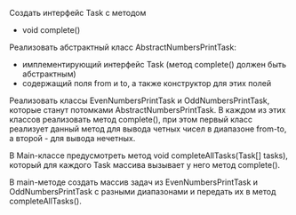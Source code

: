 Создать интерфейс Task с методом
- void complete()

Реализовать абстрактный класс AbstractNumbersPrintTask:
- имплементирующий интерфейс Task (метод complete() должен быть абстрактным)
- содержащий поля from и to, а также конструктор для этих полей

Реализовать классы EvenNumbersPrintTask и OddNumbersPrintTask, которые станут
потомками AbstractNumbersPrintTask. В каждом из этих классов реализовать метод
complete(), при этом первый класс реализует данный метод для вывода четных чисел в
диапазоне from-to, а второй - для вывода нечетных.

В Main-классе предусмотреть метод void completeAllTasks(Task[] tasks), который для
каждого Task массива вызывает у него метод complete().

В main-методе создать массив задач из EvenNumbersPrintTask и OddNumbersPrintTask
с разными диапазонами и передать их в метод completeAllTasks().

